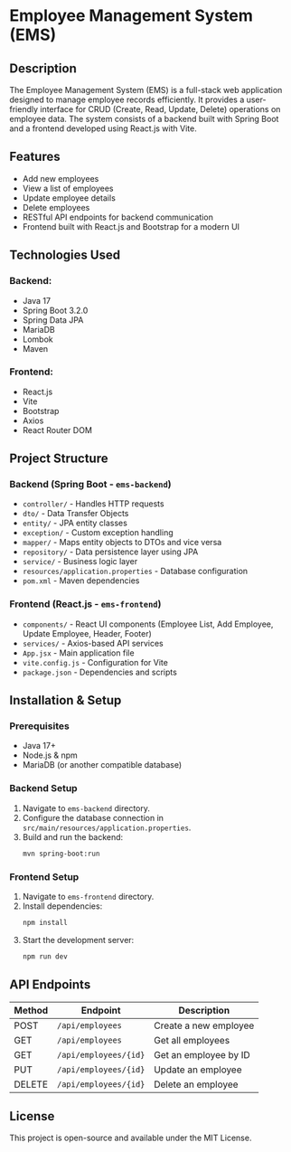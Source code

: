 # Employee Management System (EMS)

## Description
The Employee Management System (EMS) is a full-stack web application designed to manage employee records efficiently. It provides a user-friendly interface for CRUD (Create, Read, Update, Delete) operations on employee data. The system consists of a backend built with Spring Boot and a frontend developed using React.js with Vite.

## Features
- Add new employees
- View a list of employees
- Update employee details
- Delete employees
- RESTful API endpoints for backend communication
- Frontend built with React.js and Bootstrap for a modern UI

## Technologies Used
### Backend:
- Java 17
- Spring Boot 3.2.0
- Spring Data JPA
- MariaDB
- Lombok
- Maven

### Frontend:
- React.js
- Vite
- Bootstrap
- Axios
- React Router DOM

## Project Structure
### Backend (Spring Boot - `ems-backend`)
- `controller/` - Handles HTTP requests
- `dto/` - Data Transfer Objects
- `entity/` - JPA entity classes
- `exception/` - Custom exception handling
- `mapper/` - Maps entity objects to DTOs and vice versa
- `repository/` - Data persistence layer using JPA
- `service/` - Business logic layer
- `resources/application.properties` - Database configuration
- `pom.xml` - Maven dependencies

### Frontend (React.js - `ems-frontend`)
- `components/` - React UI components (Employee List, Add Employee, Update Employee, Header, Footer)
- `services/` - Axios-based API services
- `App.jsx` - Main application file
- `vite.config.js` - Configuration for Vite
- `package.json` - Dependencies and scripts

## Installation & Setup
### Prerequisites
- Java 17+
- Node.js & npm
- MariaDB (or another compatible database)

### Backend Setup
1. Navigate to `ems-backend` directory.
2. Configure the database connection in `src/main/resources/application.properties`.
3. Build and run the backend:
   ```sh
   mvn spring-boot:run
   ```

### Frontend Setup
1. Navigate to `ems-frontend` directory.
2. Install dependencies:
   ```sh
   npm install
   ```
3. Start the development server:
   ```sh
   npm run dev
   ```

## API Endpoints
| Method | Endpoint | Description |
|--------|---------|-------------|
| POST | `/api/employees` | Create a new employee |
| GET | `/api/employees` | Get all employees |
| GET | `/api/employees/{id}` | Get an employee by ID |
| PUT | `/api/employees/{id}` | Update an employee |
| DELETE | `/api/employees/{id}` | Delete an employee |

## License
This project is open-source and available under the MIT License.

